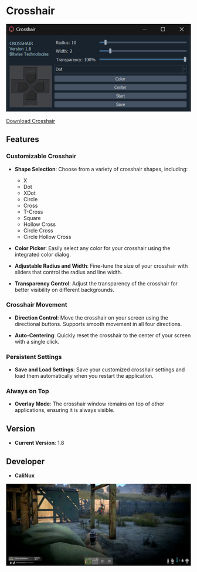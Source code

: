 # Crosshair
![Crosshair Preview](https://github.com/calinux-py/Crosshair/blob/main/crosshairgui.png)

[Download Crosshair](https://github.com/calinux-py/Crosshair/releases/download/crosshair/crosshair.exe)
## Features

### Customizable Crosshair
- **Shape Selection**: Choose from a variety of crosshair shapes, including:
  - X
  - Dot
  - XDot
  - Circle
  - Cross
  - T-Cross
  - Square
  - Hollow Cross
  - Circle Cross
  - Circle Hollow Cross

- **Color Picker**: Easily select any color for your crosshair using the integrated color dialog.

- **Adjustable Radius and Width**: Fine-tune the size of your crosshair with sliders that control the radius and line width.

- **Transparency Control**: Adjust the transparency of the crosshair for better visibility on different backgrounds.

### Crosshair Movement
- **Direction Control**: Move the crosshair on your screen using the directional buttons. Supports smooth movement in all four directions.

- **Auto-Centering**: Quickly reset the crosshair to the center of your screen with a single click.

### Persistent Settings
- **Save and Load Settings**: Save your customized crosshair settings and load them automatically when you restart the application.

### Always on Top
- **Overlay Mode**: The crosshair window remains on top of other applications, ensuring it is always visible.

## Version
- **Current Version**: 1.8

## Developer
- **CaliNux**

![Crosshair Preview](https://github.com/calinux-py/Crosshair/blob/main/test.png)
